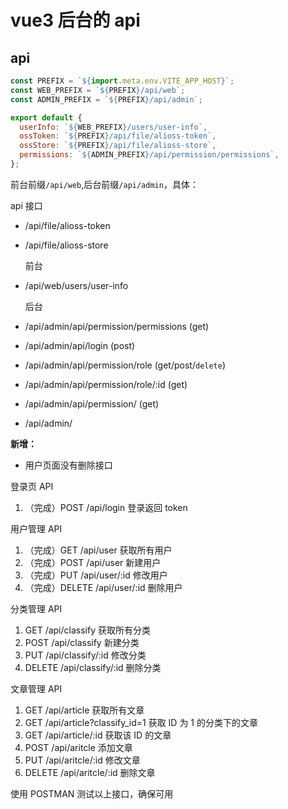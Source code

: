# vue3 后台的 api

## api

```javascript
const PREFIX = `${import.meta.env.VITE_APP_HOST}`;
const WEB_PREFIX = `${PREFIX}/api/web`;
const ADMIN_PREFIX = `${PREFIX}/api/admin`;

export default {
  userInfo: `${WEB_PREFIX}/users/user-info`,
  ossToken: `${PREFIX}/api/file/alioss-token`,
  ossStore: `${PREFIX}/api/file/alioss-store`,
  permissions: `${ADMIN_PREFIX}/api/permission/permissions`,
};
```

前台前缀`/api/web`,后台前缀`/api/admin`，具体：

api 接口

- /api/file/alioss-token
- /api/file/alioss-store

  前台

- /api/web/users/user-info

  后台

- /api/admin/api/permission/permissions (get)
- /api/admin/api/login (post)
- /api/admin/api/permission/role (get/post/`delete`)
- /api/admin/api/permission/role/:id (get)
- /api/admin/api/permission/ (get)
- /api/admin/

**新增：**

- 用户页面没有删除接口

登录页 API

1. （完成）POST /api/login 登录返回 token

用户管理 API

1. （完成）GET /api/user 获取所有用户
2. （完成）POST /api/user 新建用户
3. （完成）PUT /api/user/:id 修改用户
4. （完成）DELETE /api/user/:id 删除用户

分类管理 API

1. GET /api/classify 获取所有分类
2. POST /api/classify 新建分类
3. PUT /api/classify/:id 修改分类
4. DELETE /api/classify/:id 删除分类

文章管理 API

1. GET /api/article 获取所有文章
2. GET /api/article?classify_id=1 获取 ID 为 1 的分类下的文章
3. GET /api/article/:id 获取该 ID 的文章
4. POST /api/aritcle 添加文章
5. PUT /api/aritcle/:id 修改文章
6. DELETE /api/aritcle/:id 删除文章

使用 POSTMAN 测试以上接口，确保可用
